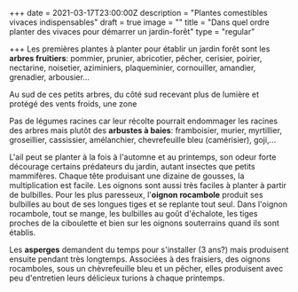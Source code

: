 +++
date = 2021-03-17T23:00:00Z
description = "Plantes comestibles vivaces indispensables"
draft = true
image = ""
title = "Dans quel ordre planter des vivaces pour démarrer un jardin-forêt"
type = "regular"

+++
Les premières plantes à planter pour établir un jardin forêt sont les **arbres fruitiers**: pommier, prunier, abricotier, pêcher, cerisier, poirier, nectarine, noisetier, aziminiers, plaqueminier, cornouiller, amandier, grenadier, arbousier...

Au sud de ces petits arbres, du côté sud recevant plus de lumière et protégé des vents froids, une zone   
  
Pas de légumes racines car leur récolte pourrait endommager les racines des arbres mais plutôt des **arbustes à baies**: framboisier, murier, myrtillier, groseillier, cassissier, amélanchier, chevrefeuille bleu (camérisier), goji,...  
  
L'ail peut se planter à la fois à l'automne et au printemps, son odeur forte décourage certains prédateurs du jardin, autant insectes que petits mammifères. Chaque tête produisant une dizaine de gousses, la multiplication est facile. Les oignons sont aussi très faciles à planter à partir de bulbilles. Pour les plus paresseux, l'**oignon rocambole** produit ses bulbilles au bout de ses longues tiges et se replante tout seul. Dans l'oignon rocambole, tout se mange, les bulbilles au goût d'échalote, les tiges proches de la ciboulette et bien sur les oignons souterrains quand ils sont établis.

Les **asperges** demandent du temps pour s'installer (3 ans?) mais produisent ensuite pendant très longtemps. Associées à des fraisiers, des oignons rocamboles, sous un chèvrefeuille bleu et un pêcher, elles produisent avec peu d'entretien leurs délicieux turions à chaque printemps.